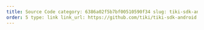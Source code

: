 ```yaml
---
title: Source Code category: 6386a02f5b7bf00510590f34 slug: tiki-sdk-android-source hidden: false
order: 5 type: link link_url: https://github.com/tiki/tiki-sdk-android
---
```

